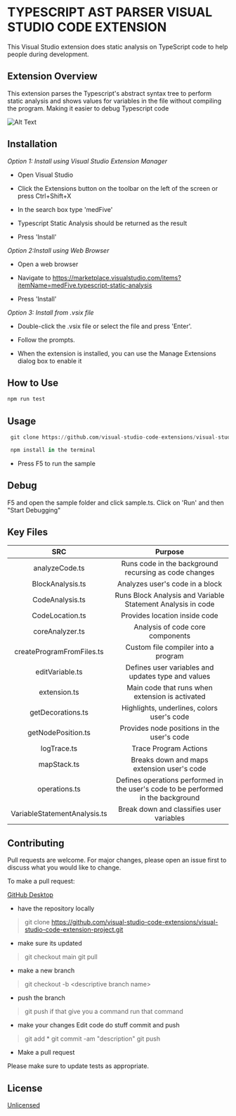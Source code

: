 # TYPESCRIPT AST PARSER VISUAL STUDIO CODE EXTENSION

This Visual Studio extension does static analysis on TypeScript code to help people during development.

## Extension Overview

This extension parses the Typescript's abstract syntax tree to perform static analysis and shows values for variables in the file without compiling the program. Making it easier to debug Typescript code

![Alt Text](https://user-images.githubusercontent.com/76471403/188575936-e6a2ef3c-68f2-4da8-a8a1-f8cdac0c8ded.gif)


## Installation

*Option 1: Install using Visual Studio Extension Manager*

* Open Visual Studio

* Click the Extensions button on the toolbar on the left of the screen or press Ctrl+Shift+X

* In the search box type 'medFive'

* Typescript Static Analysis should be returned as the result

* Press 'Install'

*Option 2:Install using Web Browser*

* Open a web browser

* Navigate to https://marketplace.visualstudio.com/items?itemName=medFive.typescript-static-analysis

* Press 'Install'

*Option 3: Install from .vsix file*

* Double-click the .vsix file or select the file and press 'Enter'. 

* Follow the prompts. 

* When the extension is installed, you can use the Manage Extensions dialog box to enable it

## How to Use

```python
npm run test

```
## Usage

```python
 git clone https://github.com/visual-studio-code-extensions/visual-studio-code-extension-project.git

 npm install in the terminal

```
 * Press F5 to run the sample


## Debug

F5 and open the sample folder and click sample.ts.
Click on 'Run' and then "Start Debugging"

## Key Files

**SRC**|**Purpose**
:-----:|:-----:
analyzeCode.ts|Runs code in the background recursing as code changes
BlockAnalysis.ts|Analyzes user's code in a block
CodeAnalysis.ts|Runs Block Analysis and Variable Statement Analysis in code
CodeLocation.ts|Provides location inside code
coreAnalyzer.ts|Analysis of code core components
createProgramFromFiles.ts|Custom file compiler into a program
editVariable.ts|Defines user variables and updates type and values
extension.ts|Main code that runs when extension is activated
getDecorations.ts|Highlights, underlines, colors user's code
getNodePosition.ts|Provides node positions in the user's code
logTrace.ts|Trace Program Actions
mapStack.ts|Breaks down and maps extension user's code
operations.ts|Defines operations performed in the user's code to be performed in the background
VariableStatementAnalysis.ts|Break down and classifies user variables


## Contributing
Pull requests are welcome. For major changes, please open an issue first to discuss what you would like to change.

To make a pull request:

 [GitHub Desktop](https://desktop.github.com/)


* have the repository locally
> git clone https://github.com/visual-studio-code-extensions/visual-studio-code-extension-project.git
* make sure its updated
> git checkout main
> git pull
* make a new branch
> git checkout -b <your GitHub alias>\<descriptive branch name>
* push the branch
> git push
if that give you a command run that command
* make your changes
Edit code do stuff
commit and push
> git add  *
> git commit -am "description"
> git push
* Make a pull request

Please make sure to update tests as appropriate.

## License
[Unlicensed](https://unlicense.org/)
